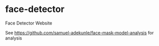 # face-detector
Face Detector Website

See https://github.com/samuel-adekunle/face-mask-model-analysis for analysis
